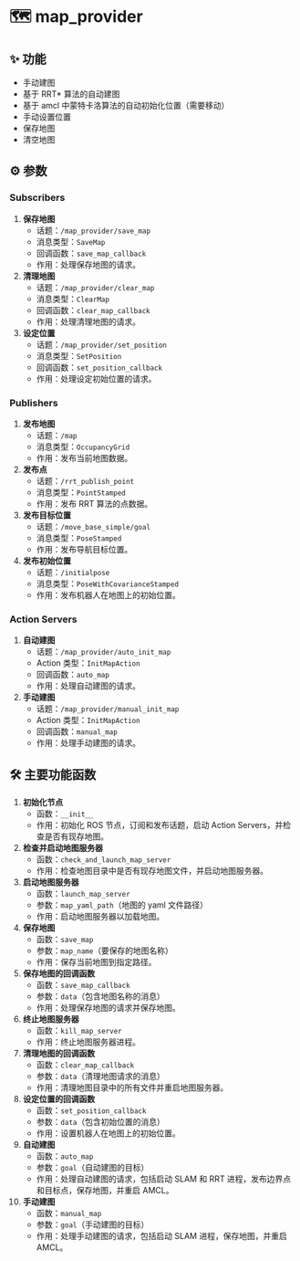# 🗺 map_provider

## ✨ 功能

- 手动建图
- 基于 RRT* 算法的自动建图
- 基于 amcl 中蒙特卡洛算法的自动初始化位置（需要移动）
- 手动设置位置
- 保存地图
- 清空地图



## ⚙ 参数

### Subscribers

1. **保存地图**
    - 话题：`/map_provider/save_map`
    - 消息类型：`SaveMap`
    - 回调函数：`save_map_callback`
    - 作用：处理保存地图的请求。
2. **清理地图**
    - 话题：`/map_provider/clear_map`
    - 消息类型：`ClearMap`
    - 回调函数：`clear_map_callback`
    - 作用：处理清理地图的请求。
3. **设定位置**
    - 话题：`/map_provider/set_position`
    - 消息类型：`SetPosition`
    - 回调函数：`set_position_callback`
    - 作用：处理设定初始位置的请求。

### Publishers

1. **发布地图**
    - 话题：`/map`
    - 消息类型：`OccupancyGrid`
    - 作用：发布当前地图数据。
2. **发布点**
    - 话题：`/rrt_publish_point`
    - 消息类型：`PointStamped`
    - 作用：发布 RRT 算法的点数据。
3. **发布目标位置**
    - 话题：`/move_base_simple/goal`
    - 消息类型：`PoseStamped`
    - 作用：发布导航目标位置。
4. **发布初始位置**
    - 话题：`/initialpose`
    - 消息类型：`PoseWithCovarianceStamped`
    - 作用：发布机器人在地图上的初始位置。

### Action Servers

1. **自动建图**
    - 话题：`/map_provider/auto_init_map`
    - Action 类型：`InitMapAction`
    - 回调函数：`auto_map`
    - 作用：处理自动建图的请求。
2. **手动建图**
    - 话题：`/map_provider/manual_init_map`
    - Action 类型：`InitMapAction`
    - 回调函数：`manual_map`
    - 作用：处理手动建图的请求。



## 🛠 主要功能函数

1. **初始化节点**
    - 函数：`__init__`
    - 作用：初始化 ROS 节点，订阅和发布话题，启动 Action Servers，并检查是否有现存地图。
2. **检查并启动地图服务器**
    - 函数：`check_and_launch_map_server`
    - 作用：检查地图目录中是否有现存地图文件，并启动地图服务器。
3. **启动地图服务器**
    - 函数：`launch_map_server`
    - 参数：`map_yaml_path`（地图的 yaml 文件路径）
    - 作用：启动地图服务器以加载地图。
4. **保存地图**
    - 函数：`save_map`
    - 参数：`map_name`（要保存的地图名称）
    - 作用：保存当前地图到指定路径。
5. **保存地图的回调函数**
    - 函数：`save_map_callback`
    - 参数：`data`（包含地图名称的消息）
    - 作用：处理保存地图的请求并保存地图。
6. **终止地图服务器**
    - 函数：`kill_map_server`
    - 作用：终止地图服务器进程。
7. **清理地图的回调函数**
    - 函数：`clear_map_callback`
    - 参数：`data`（清理地图请求的消息）
    - 作用：清理地图目录中的所有文件并重启地图服务器。
8. **设定位置的回调函数**
    - 函数：`set_position_callback`
    - 参数：`data`（包含初始位置的消息）
    - 作用：设置机器人在地图上的初始位置。
9. **自动建图**
    - 函数：`auto_map`
    - 参数：`goal`（自动建图的目标）
    - 作用：处理自动建图的请求，包括启动 SLAM 和 RRT 进程，发布边界点和目标点，保存地图，并重启 AMCL。
10. **手动建图**
    - 函数：`manual_map`
    - 参数：`goal`（手动建图的目标）
    - 作用：处理手动建图的请求，包括启动 SLAM 进程，保存地图，并重启 AMCL。
